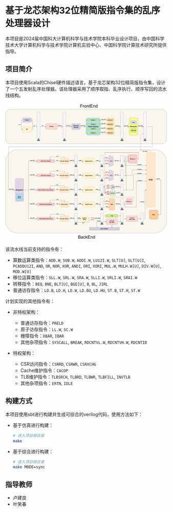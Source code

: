 # 基于龙芯架构32位精简版指令集的乱序处理器设计

本项目是2024届中国科大计算机科学与技术学院本科毕业设计项目，由中国科学技术大学计算机科学与技术学院计算机实验中心、中国科学院计算技术研究所提供指导。

## 项目简介

本项目使用Scala的Chisel硬件描述语言，基于龙芯架构32位精简版指令集，设计了一个五发射乱序处理器。该处理器采用了顺序取指、乱序执行、顺序写回的流水线结构。

![Pipeline](./doc/README.assets/Pipeline.png)

该流水线当前支持的指令有：

- 算数运算类指令：`ADD.W`, `SUB.W`, `ADDI.W`, `LU12I.W`, `SLT[U]`, `SLT[U]I`, `PCADDU12I`, `AND`, `OR`, `NOR`, `XOR`, `ANDI`, `ORI`, `XORI`, `MUL.W`, `MULH.W[U]`, `DIV.W[U]`, `MOD.W[U]`
- 移位运算类指令：`SLL.W`, `SRL.W`, `SRA.W`, `SLLI.W`, `SRLI.W`, `SRAI.W`
- 转移指令：`BEQ`, `BNE`, `BLT[U]`, `BGE[U]`, `B`, `BL`, `JIRL`
- 普通访存指令：`LD.B`, `LD.H`, `LD.W`, `LD.BU`, `LD.HU`, `ST.B`, `ST.H`, `ST.W`

计划实现的其他指令有：

* 非特权架构：

    - 普通访存指令：`PRELD`
    - 原子访存指令：`LL.W`, `SC.W`
    - 栅障指令：`DBAR`, `IBAR`
    - 其他杂项指令：`SYSCALL`, `BREAK`, `RDCNTVL.W`, `RDCNTVH.W`, `RDCNTID`

* 特权架构：
    - CSR访问指令：`CSRRD`, `CSRWR`, `CSRXCHG`
    - Cache维护指令：`CACOP`
    - TLB维护指令：`TLBSRCH`, `TLBRD`, `TLBWR`, `TLBFILL`, `INVTLB`
    - 其他杂项指令：`ERTN`, `IDLE`



## 构建方式

本项目使用sbt进行构建并生成可综合的verilog代码，使用方法如下：

* 基于仿真进行构建：

    ```bash
    # 进入项目根目录
    make
    ```

* 基于综合进行构建：

    ```bash
    # 进入项目根目录
    make MODE=sync
    ```
## 指导教师
* 卢建良
* 叶笑春

